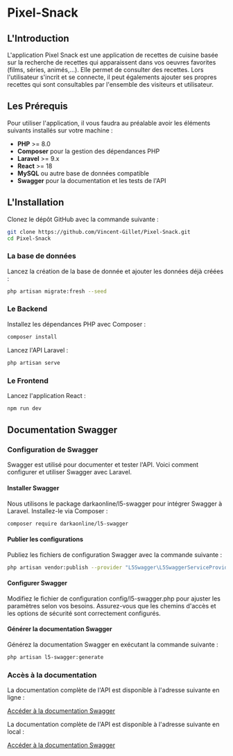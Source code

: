 # Pixel-Snack

## L'Introduction

L'application Pixel Snack est une application de recettes de cuisine basée sur la recherche de recettes qui apparaissent dans vos oeuvres favorites (films, séries, animés,...). Elle permet de consulter des recettes. Lors l'utilisateur s'incrit et se connecte, il peut égalements ajouter ses propres recettes qui sont consultables par l'ensemble des visiteurs et utilisateur.

## Les Prérequis

Pour utiliser l'application, il vous faudra au préalable avoir les éléments suivants installés sur votre machine :

- **PHP** >= 8.0
- **Composer** pour la gestion des dépendances PHP
- **Laravel** >= 9.x
- **React** >= 18
- **MySQL** ou autre base de données compatible
- **Swagger** pour la documentation et les tests de l'API

## L'Installation

Clonez le dépôt GitHub avec la commande suivante :

```bash
git clone https://github.com/Vincent-Gillet/Pixel-Snack.git
cd Pixel-Snack
```

### La base de données

Lancez la création de la base de donnée et ajouter les données déjà créées :
```bash
php artisan migrate:fresh --seed
```

### Le Backend

Installez les dépendances PHP avec Composer :

```bash
composer install
```

Lancez l'API Laravel :

```bash
php artisan serve
```

### Le Frontend

Lancez l'application React :

```bash
npm run dev
```

## Documentation Swagger

### Configuration de Swagger
Swagger est utilisé pour documenter et tester l'API. Voici comment configurer et utiliser Swagger avec Laravel.

#### Installer Swagger
Nous utilisons le package darkaonline/l5-swagger pour intégrer Swagger à Laravel. Installez-le via Composer :

```bash
composer require darkaonline/l5-swagger
```

#### Publier les configurations
Publiez les fichiers de configuration Swagger avec la commande suivante :

```bash
php artisan vendor:publish --provider "L5Swagger\L5SwaggerServiceProvider"
```

#### Configurer Swagger
Modifiez le fichier de configuration config/l5-swagger.php pour ajuster les paramètres selon vos besoins. Assurez-vous que les chemins d'accès et les options de sécurité sont correctement configurés.

#### Générer la documentation Swagger
Générez la documentation Swagger en exécutant la commande suivante :

```bash
php artisan l5-swagger:generate
```

### Accès à la documentation 

La documentation complète de l'API est disponible à l'adresse suivante en ligne :

[Accéder à la documentation Swagger](http://www.api-pixel-snack.vincentgillet.fr/api/documentation)

La documentation complète de l'API est disponible à l'adresse suivante en local :

[Accéder à la documentation Swagger](https://127.0.0.1:8000/api/documentation)
